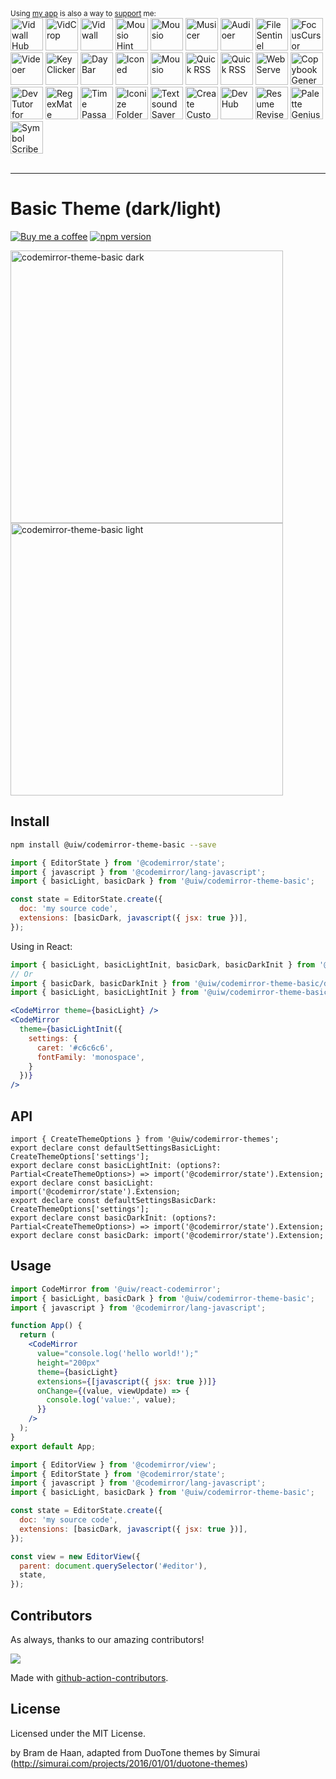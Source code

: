 <div markdown="1">
  <sup>Using <a href="https://wangchujiang.com/#/app" target="_blank">my app</a> is also a way to <a href="https://wangchujiang.com/#/sponsor" target="_blank">support</a> me:</sup>
  <br>
  <a target="_blank" href="https://github.com/jaywcjlove/vidwall-hub" title="Vidwall Hub for macOS"><img alt="Vidwall Hub" height="52" width="52" src="https://wangchujiang.com/appicon/vidwall-hub.png"></a>
  <a target="_blank" href="https://apps.apple.com/app/VidCrop/6752624705" title="VidCrop for macOS"><img alt="VidCrop" height="52" width="52" src="https://wangchujiang.com/appicon/vidcrop.png"></a>
  <a target="_blank" href="https://apps.apple.com/app/Vidwall/6747587746" title="Vidwall for macOS"><img alt="Vidwall" height="52" width="52" src="https://wangchujiang.com/appicon/vidwall.png"></a>
  <a target="_blank" href="https://wangchujiang.com/mousio-hint/" title="Mousio Hint for macOS"><img alt="Mousio Hint" height="52" width="52" src="https://wangchujiang.com/appicon/mousio-hint.png"></a>
  <a target="_blank" href="https://apps.apple.com/app/6746747327" title="Mousio for macOS"><img alt="Mousio" height="52" width="52" src="https://wangchujiang.com/appicon/mousio.png"></a>
  <a target="_blank" href="https://apps.apple.com/app/6745227444" title="Musicer for macOS"><img alt="Musicer" height="52" width="52" src="https://wangchujiang.com/appicon/musicer.png"></a>
  <a target="_blank" href="https://apps.apple.com/app/6743841447" title="Audioer for macOS"><img alt="Audioer" height="52" width="52" src="https://wangchujiang.com/appicon/audioer.png"></a>
  <a target="_blank" href="https://apps.apple.com/app/6744690194" title="FileSentinel for macOS"><img alt="FileSentinel" height="52" width="52" src="https://wangchujiang.com/appicon/file-sentinel.png"></a>
  <a target="_blank" href="https://apps.apple.com/app/6743495172" title="FocusCursor for macOS"><img alt="FocusCursor" height="52" width="52" src="https://wangchujiang.com/appicon/focus-cursor.png"></a>
  <a target="_blank" href="https://apps.apple.com/app/6742680573" title="Videoer for macOS"><img alt="Videoer" height="52" width="52" src="https://wangchujiang.com/appicon/videoer.png"></a>
  <a target="_blank" href="https://apps.apple.com/app/6740425504" title="KeyClicker for macOS"><img alt="KeyClicker" height="52" width="52" src="https://wangchujiang.com/appicon/key-clicker.png"></a>
  <a target="_blank" href="https://apps.apple.com/app/6739052447" title="DayBar for macOS"><img alt="DayBar" height="52" width="52" src="https://wangchujiang.com/appicon/daybar.png"></a>
  <a target="_blank" href="https://apps.apple.com/app/6739444407" title="Iconed for macOS"><img alt="Iconed" height="52" width="52" src="https://wangchujiang.com/appicon/iconed.png"></a>
  <a target="_blank" href="https://apps.apple.com/app/6737160756" title="Mousio for macOS"><img alt="Mousio" height="52" width="52" src="https://wangchujiang.com/appicon/rightmenu-master.png"></a>
  <a target="_blank" href="https://apps.apple.com/app/6723903021" title="Paste Quick for macOS"><img alt="Quick RSS" height="52" width="52" src="https://wangchujiang.com/appicon/paste-quick.png"></a>
  <a target="_blank" href="https://apps.apple.com/app/6670696072" title="Quick RSS for macOS/iOS"><img alt="Quick RSS" height="52" width="52" src="https://wangchujiang.com/appicon/quick-rss.png"></a>
  <a target="_blank" href="https://apps.apple.com/app/6670167443" title="Web Serve for macOS"><img alt="Web Serve" height="52" width="52" src="https://wangchujiang.com/appicon/web-serve.png"></a>
  <a target="_blank" href="https://apps.apple.com/app/6503953628" title="Copybook Generator for macOS/iOS"><img alt="Copybook Generator" height="52" width="52" src="https://wangchujiang.com/appicon/copybook-generator.png"></a>
  <a target="_blank" href="https://apps.apple.com/app/6471227008" title="DevTutor for macOS/iOS"><img alt="DevTutor for SwiftUI" height="52" width="52" src="https://wangchujiang.com/appicon/devtutor.png"></a>
  <a target="_blank" href="https://apps.apple.com/app/6479819388" title="RegexMate for macOS/iOS"><img alt="RegexMate" height="52" width="52" src="https://wangchujiang.com/appicon/regex-mate.png"></a>
  <a target="_blank" href="https://apps.apple.com/app/6479194014" title="Time Passage for macOS/iOS"><img alt="Time Passage" height="52" width="52" src="https://wangchujiang.com/appicon/time-passage.png"></a>
  <a target="_blank" href="https://apps.apple.com/app/6478772538" title="IconizeFolder for macOS"><img alt="Iconize Folder" height="52" width="52" src="https://wangchujiang.com/appicon/iconize-folder.png"></a>
  <a target="_blank" href="https://apps.apple.com/app/6478511402" title="Textsound Saver for macOS/iOS"><img alt="Textsound Saver" height="52" width="52" src="https://wangchujiang.com/appicon/textsound-saver.png"></a>
  <a target="_blank" href="https://apps.apple.com/app/6476924627" title="Create Custom Symbols for macOS"><img alt="Create Custom Symbols" height="52" width="52" src="https://wangchujiang.com/appicon/create-custom-symbols.png"></a>
  <a target="_blank" href="https://apps.apple.com/app/6476452351" title="DevHub for macOS"><img alt="DevHub" height="52" width="52" src="https://wangchujiang.com/appicon/devhub.png"></a>
  <a target="_blank" href="https://apps.apple.com/app/6476400184" title="Resume Revise for macOS"><img alt="Resume Revise" height="52" width="52" src="https://wangchujiang.com/appicon/resume-revise.png"></a>
  <a target="_blank" href="https://apps.apple.com/app/6472593276" title="Palette Genius for macOS"><img alt="Palette Genius" height="52" width="52" src="https://wangchujiang.com/appicon/palette-genius.png"></a>
  <a target="_blank" href="https://apps.apple.com/app/6470879005" title="Symbol Scribe for macOS"><img alt="Symbol Scribe" height="52" width="52" src="https://wangchujiang.com/appicon/symbol-scribe.png"></a>
  <br><br>
</div>
<hr>

<!--rehype:ignore:start-->

# Basic Theme (dark/light)

<!--rehype:ignore:end-->

[![Buy me a coffee](https://img.shields.io/badge/Buy%20me%20a%20coffee-048754?logo=buymeacoffee)](https://jaywcjlove.github.io/#/sponsor)
[![npm version](https://img.shields.io/npm/v/@uiw/codemirror-theme-basic.svg)](https://www.npmjs.com/package/@uiw/codemirror-theme-basic)

<a href="https://uiwjs.github.io/react-codemirror/#/theme/data/basic/dark">
  <img width="436" alt="codemirror-theme-basic dark" src="https://github.com/uiwjs/react-codemirror/assets/1680273/977c1271-eca1-4f61-ad90-3a89f4ea4871">
</a>

<a href="https://uiwjs.github.io/react-codemirror/#/theme/data/basic/light">
  <img width="436" alt="codemirror-theme-basic light" src="https://github.com/uiwjs/react-codemirror/assets/1680273/e5b43612-5190-4d5b-ab7a-0f5d369ad7e4">
</a>

## Install

```bash
npm install @uiw/codemirror-theme-basic --save
```

```js
import { EditorState } from '@codemirror/state';
import { javascript } from '@codemirror/lang-javascript';
import { basicLight, basicDark } from '@uiw/codemirror-theme-basic';

const state = EditorState.create({
  doc: 'my source code',
  extensions: [basicDark, javascript({ jsx: true })],
});
```

Using in React:

```jsx
import { basicLight, basicLightInit, basicDark, basicDarkInit } from '@uiw/codemirror-theme-basic';
// Or
import { basicDark, basicDarkInit } from '@uiw/codemirror-theme-basic/dark';
import { basicLight, basicLightInit } from '@uiw/codemirror-theme-basic/light';

<CodeMirror theme={basicLight} />
<CodeMirror
  theme={basicLightInit({
    settings: {
      caret: '#c6c6c6',
      fontFamily: 'monospace',
    }
  })}
/>
```

## API

```tsx
import { CreateThemeOptions } from '@uiw/codemirror-themes';
export declare const defaultSettingsBasicLight: CreateThemeOptions['settings'];
export declare const basicLightInit: (options?: Partial<CreateThemeOptions>) => import('@codemirror/state').Extension;
export declare const basicLight: import('@codemirror/state').Extension;
export declare const defaultSettingsBasicDark: CreateThemeOptions['settings'];
export declare const basicDarkInit: (options?: Partial<CreateThemeOptions>) => import('@codemirror/state').Extension;
export declare const basicDark: import('@codemirror/state').Extension;
```

## Usage

```jsx
import CodeMirror from '@uiw/react-codemirror';
import { basicLight, basicDark } from '@uiw/codemirror-theme-basic';
import { javascript } from '@codemirror/lang-javascript';

function App() {
  return (
    <CodeMirror
      value="console.log('hello world!');"
      height="200px"
      theme={basicLight}
      extensions={[javascript({ jsx: true })]}
      onChange={(value, viewUpdate) => {
        console.log('value:', value);
      }}
    />
  );
}
export default App;
```

```js
import { EditorView } from '@codemirror/view';
import { EditorState } from '@codemirror/state';
import { javascript } from '@codemirror/lang-javascript';
import { basicLight, basicDark } from '@uiw/codemirror-theme-basic';

const state = EditorState.create({
  doc: 'my source code',
  extensions: [basicDark, javascript({ jsx: true })],
});

const view = new EditorView({
  parent: document.querySelector('#editor'),
  state,
});
```

## Contributors

As always, thanks to our amazing contributors!

<a href="https://github.com/uiwjs/react-codemirror/graphs/contributors">
  <img src="https://uiwjs.github.io/react-codemirror/CONTRIBUTORS.svg" />
</a>

Made with [github-action-contributors](https://github.com/jaywcjlove/github-action-contributors).

## License

Licensed under the MIT License.

by Bram de Haan, adapted from DuoTone themes by Simurai (http://simurai.com/projects/2016/01/01/duotone-themes)
